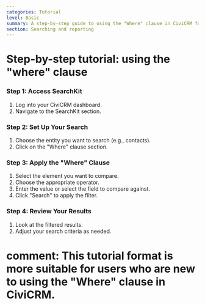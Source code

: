 ```yaml
---
categories: Tutorial
level: Basic
summary: A step-by-step guide to using the "Where" clause in CiviCRM for filtering data.
section: Searching and reporting
---
```


# Step-by-step tutorial: using the "where" clause

### Step 1: Access SearchKit

1. Log into your CiviCRM dashboard.
2. Navigate to the SearchKit section.

### Step 2: Set Up Your Search

1. Choose the entity you want to search (e.g., contacts).
2. Click on the "Where" clause section.

### Step 3: Apply the "Where" Clause

1. Select the element you want to compare.
2. Choose the appropriate operator.
3. Enter the value or select the field to compare against.
4. Click "Search" to apply the filter.

### Step 4: Review Your Results

1. Look at the filtered results.
2. Adjust your search criteria as needed.

# comment: This tutorial format is more suitable for users who are new to using the "Where" clause in CiviCRM.